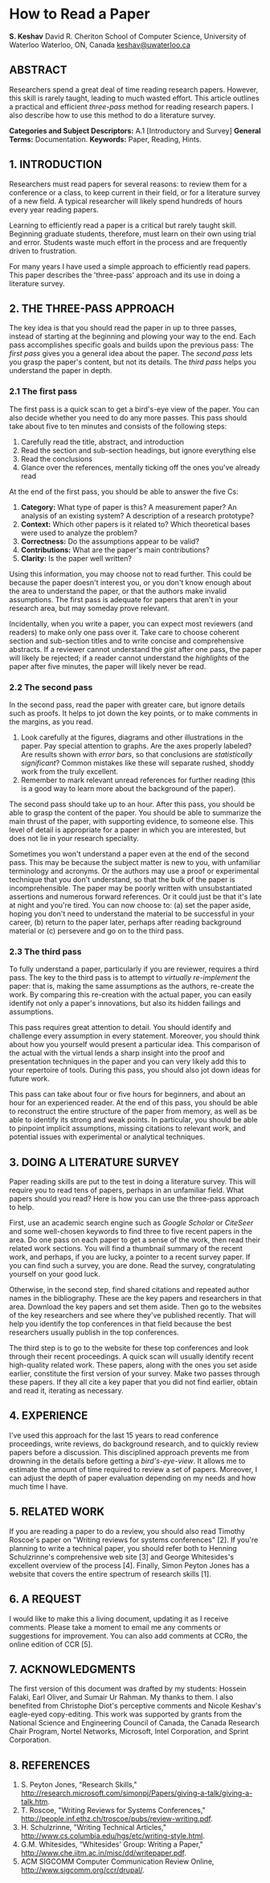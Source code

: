 # How to Read a Paper

**S. Keshav**
David R. Cheriton School of Computer Science, University of Waterloo
Waterloo, ON, Canada
keshav@uwaterloo.ca

## ABSTRACT

Researchers spend a great deal of time reading research papers. However, this skill is rarely taught, leading to much wasted effort. This article outlines a practical and efficient *three-pass* method for reading research papers. I also describe how to use this method to do a literature survey.

**Categories and Subject Descriptors:** A.1 [Introductory and Survey]
**General Terms:** Documentation.
**Keywords:** Paper, Reading, Hints.

## 1. INTRODUCTION

Researchers must read papers for several reasons: to review them for a conference or a class, to keep current in their field, or for a literature survey of a new field. A typical researcher will likely spend hundreds of hours every year reading papers.

Learning to efficiently read a paper is a critical but rarely taught skill. Beginning graduate students, therefore, must learn on their own using trial and error. Students waste much effort in the process and are frequently driven to frustration.

For many years I have used a simple approach to efficiently read papers. This paper describes the 'three-pass' approach and its use in doing a literature survey.

## 2. THE THREE-PASS APPROACH

The key idea is that you should read the paper in up to three passes, instead of starting at the beginning and plowing your way to the end. Each pass accomplishes specific goals and builds upon the previous pass: The *first pass* gives you a general idea about the paper. The *second pass* lets you grasp the paper's content, but not its details. The *third pass* helps you understand the paper in depth.

### 2.1 The first pass

The first pass is a quick scan to get a bird's-eye view of the paper. You can also decide whether you need to do any more passes. This pass should take about five to ten minutes and consists of the following steps:

1.  Carefully read the title, abstract, and introduction
2.  Read the section and sub-section headings, but ignore everything else
3.  Read the conclusions
4.  Glance over the references, mentally ticking off the ones you've already read

At the end of the first pass, you should be able to answer the five Cs:

1.  **Category:** What type of paper is this? A measurement paper? An analysis of an existing system? A description of a research prototype?
2.  **Context:** Which other papers is it related to? Which theoretical bases were used to analyze the problem?
3.  **Correctness:** Do the assumptions appear to be valid?
4.  **Contributions:** What are the paper's main contributions?
5.  **Clarity:** Is the paper well written?

Using this information, you may choose not to read further. This could be because the paper doesn't interest you, or you don't know enough about the area to understand the paper, or that the authors make invalid assumptions. The first pass is adequate for papers that aren't in your research area, but may someday prove relevant.

Incidentally, when you write a paper, you can expect most reviewers (and readers) to make only one pass over it. Take care to choose coherent section and sub-section titles and to write concise and comprehensive abstracts. If a reviewer cannot understand the *gist* after one pass, the paper will likely be rejected; if a reader cannot understand the *highlights* of the paper after five minutes, the paper will likely never be read.

### 2.2 The second pass

In the second pass, read the paper with greater care, but ignore details such as proofs. It helps to jot down the key points, or to make comments in the margins, as you read.

1.  Look carefully at the figures, diagrams and other illustrations in the paper. Pay special attention to graphs. Are the axes properly labeled? Are results shown with *error bars*, so that conclusions are *statistically significant*? Common mistakes like these will separate rushed, shoddy work from the truly excellent.
2.  Remember to mark relevant unread references for further reading (this is a good way to learn more about the background of the paper).

The second pass should take up to an hour. After this pass, you should be able to grasp the content of the paper. You should be able to summarize the main thrust of the paper, with supporting evidence, to someone else. This level of detail is appropriate for a paper in which you are interested, but does not lie in your research speciality.

Sometimes you won't understand a paper even at the end of the second pass. This may be because the subject matter is new to you, with unfamiliar terminology and acronyms. Or the authors may use a proof or experimental technique that you don't understand, so that the bulk of the paper is incomprehensible. The paper may be poorly written with unsubstantiated assertions and numerous forward references. Or it could just be that it's late at night and you're tired. You can now choose to: (a) set the paper aside, hoping you don't need to understand the material to be successful in your career, (b) return to the paper later, perhaps after reading background material or (c) persevere and go on to the third pass.

### 2.3 The third pass

To fully understand a paper, particularly if you are reviewer, requires a third pass. The key to the third pass is to attempt to *virtually re-implement* the paper: that is, making the same assumptions as the authors, re-create the work. By comparing this re-creation with the actual paper, you can easily identify not only a paper's innovations, but also its hidden failings and assumptions.

This pass requires great attention to detail. You should identify and challenge every assumption in every statement. Moreover, you should think about how you yourself would present a particular idea. This comparison of the actual with the virtual lends a sharp insight into the proof and presentation techniques in the paper and you can very likely add this to your repertoire of tools. During this pass, you should also jot down ideas for future work.

This pass can take about four or five hours for beginners, and about an hour for an experienced reader. At the end of this pass, you should be able to reconstruct the entire structure of the paper from memory, as well as be able to identify its strong and weak points. In particular, you should be able to pinpoint implicit assumptions, missing citations to relevant work, and potential issues with experimental or analytical techniques.

## 3. DOING A LITERATURE SURVEY

Paper reading skills are put to the test in doing a literature survey. This will require you to read tens of papers, perhaps in an unfamiliar field. What papers should you read? Here is how you can use the three-pass approach to help.

First, use an academic search engine such as *Google Scholar* or *CiteSeer* and some well-chosen keywords to find three to five recent papers in the area. Do one pass on each paper to get a sense of the work, then read their related work sections. You will find a thumbnail summary of the recent work, and perhaps, if you are lucky, a pointer to a recent survey paper. If you can find such a survey, you are done. Read the survey, congratulating yourself on your good luck.

Otherwise, in the second step, find shared citations and repeated author names in the bibliography. These are the key papers and researchers in that area. Download the key papers and set them aside. Then go to the websites of the key researchers and see where they've published recently. That will help you identify the top conferences in that field because the best researchers usually publish in the top conferences.

The third step is to go to the website for these top conferences and look through their recent proceedings. A quick scan will usually identify recent high-quality related work. These papers, along with the ones you set aside earlier, constitute the first version of your survey. Make two passes through these papers. If they all cite a key paper that you did not find earlier, obtain and read it, iterating as necessary.

## 4. EXPERIENCE

I've used this approach for the last 15 years to read conference proceedings, write reviews, do background research, and to quickly review papers before a discussion. This disciplined approach prevents me from drowning in the details before getting a *bird's-eye-view*. It allows me to estimate the amount of time required to review a set of papers. Moreover, I can adjust the depth of paper evaluation depending on my needs and how much time I have.

## 5. RELATED WORK

If you are reading a paper to do a review, you should also read Timothy Roscoe's paper on "Writing reviews for systems conferences" [2]. If you're planning to write a technical paper, you should refer both to Henning Schulzrinne's comprehensive web site [3] and George Whitesides's excellent overview of the process [4]. Finally, Simon Peyton Jones has a website that covers the entire spectrum of research skills [1].

## 6. A REQUEST

I would like to make this a living document, updating it as I receive comments. Please take a moment to email me any comments or suggestions for improvement. You can also add comments at CCRo, the online edition of CCR [5].

## 7. ACKNOWLEDGMENTS

The first version of this document was drafted by my students: Hossein Falaki, Earl Oliver, and Sumair Ur Rahman. My thanks to them. I also benefited from Christophe Diot's perceptive comments and Nicole Keshav's eagle-eyed copy-editing.
This work was supported by grants from the National Science and Engineering Council of Canada, the Canada Research Chair Program, Nortel Networks, Microsoft, Intel Corporation, and Sprint Corporation.

## 8. REFERENCES

1.  S. Peyton Jones, “Research Skills,"
    http://research.microsoft.com/simonpj/Papers/giving-a-talk/giving-a-talk.htm.
2.  T. Roscoe, "Writing Reviews for Systems Conferences,"
    http://people.inf.ethz.ch/troscoe/pubs/review-writing.pdf.
3.  H. Schulzrinne, "Writing Technical Articles,"
    http://www.cs.columbia.edu/hgs/etc/writing-style.html.
4.  G.M. Whitesides, “Whitesides' Group: Writing a Paper,"
    http://www.che.iitm.ac.in/misc/dd/writepaper.pdf.
5.  ACM SIGCOMM Computer Communication Review Online, http://www.sigcomm.org/ccr/drupal/.